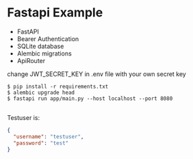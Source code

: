 # Fastapi Example
* FastAPI
* Bearer Authentication
* SQLite database
* Alembic migrations
* ApiRouter

change JWT_SECRET_KEY in .env file with your own secret key

```shell
$ pip install -r requirements.txt
$ alembic upgrade head
$ fastapi run app/main.py --host localhost --port 8080
```

##
Testuser is:
```json
{
  "username": "testuser",
  "password": "test"
}
```
